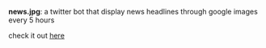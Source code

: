 **news.jpg**: a twitter bot that display news headlines through google images every 5 hours

check it out [here](https://www.twitter.com/news_jpg)
